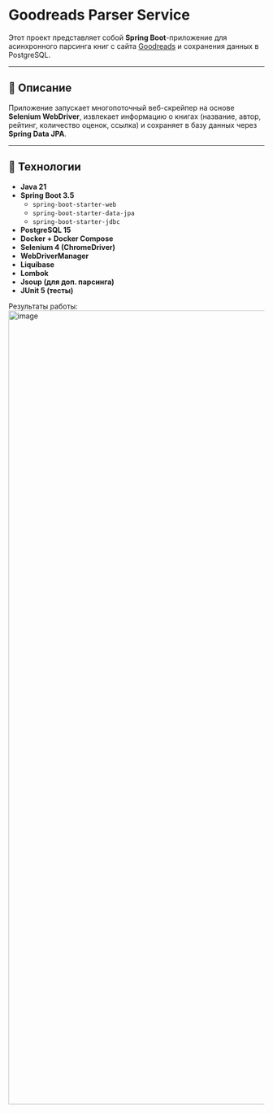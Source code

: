 # Goodreads Parser Service

Этот проект представляет собой **Spring Boot**-приложение для асинхронного парсинга книг с сайта [Goodreads](https://www.goodreads.com/list/show/1.Best_Books_Ever) и сохранения данных в PostgreSQL.

---

## 📌 Описание

Приложение запускает многопоточный веб-скрейпер на основе **Selenium WebDriver**, извлекает информацию о книгах (название, автор, рейтинг, количество оценок, ссылка) и сохраняет в базу данных через **Spring Data JPA**.

---

## 🧰 Технологии

- **Java 21**
- **Spring Boot 3.5**
  - `spring-boot-starter-web`
  - `spring-boot-starter-data-jpa`
  - `spring-boot-starter-jdbc`
- **PostgreSQL 15**
- **Docker + Docker Compose**
- **Selenium 4 (ChromeDriver)**
- **WebDriverManager**
- **Liquibase**
- **Lombok**
- **Jsoup (для доп. парсинга)**
- **JUnit 5 (тесты)**

Результаты работы:
<img width="1560" alt="image" src="https://github.com/user-attachments/assets/29e9c3b5-b9c3-4f9f-8429-980d50f568ac" />
